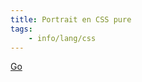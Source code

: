 ```yaml
---
title: Portrait en CSS pure
tags:
    - info/lang/css
---
```


[Go](https://diana-adrianne.com/purecss-lace/)
